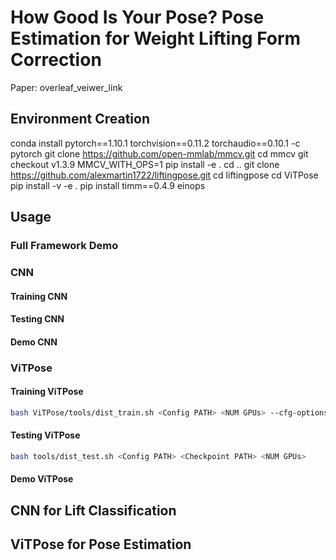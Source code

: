 # How Good Is Your Pose? Pose Estimation for Weight Lifting Form Correction
Paper: overleaf_veiwer_link

## Environment Creation
conda install pytorch==1.10.1 torchvision==0.11.2 torchaudio==0.10.1 -c pytorch
git clone https://github.com/open-mmlab/mmcv.git
cd mmcv
git checkout v1.3.9
MMCV_WITH_OPS=1 pip install -e .
cd ..
git clone https://github.com/alexmartin1722/liftingpose.git
cd liftingpose
cd ViTPose
pip install -v -e .
pip install timm==0.4.9 einops

## Usage
### Full Framework Demo



### CNN
#### Training CNN


#### Testing CNN


#### Demo CNN



### ViTPose
#### Training ViTPose 
```bash
bash ViTPose/tools/dist_train.sh <Config PATH> <NUM GPUs> --cfg-options model.pretrained=<Pretrained PATH> --seed 0
```

#### Testing ViTPose
```bash
bash tools/dist_test.sh <Config PATH> <Checkpoint PATH> <NUM GPUs>
```

#### Demo ViTPose






## CNN for Lift Classification

## ViTPose for Pose Estimation 


